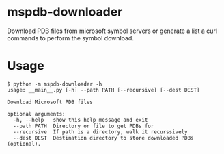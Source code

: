 # mspdb-downloader

Download PDB files from microsoft symbol servers or generate a list a curl commands
to perform the symbol download.

# Usage

```shell
$ python -m mspdb-downloader -h
usage: __main__.py [-h] --path PATH [--recursive] [--dest DEST]

Download Microsoft PDB files

optional arguments:
  -h, --help   show this help message and exit
  --path PATH  Directory or file to get PDBs for
  --recursive  If path is a directory, walk it recurssively
  --dest DEST  Destination directory to store downloaded PDBs (optional).
```
